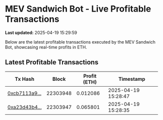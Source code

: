 # MEV Sandwich Bot - Live Profitable Transactions

**Last updated:** 2025-04-19 15:29:59

Below are the latest profitable transactions executed by the MEV Sandwich Bot, showcasing real-time profits in ETH.

## Latest Profitable Transactions

| Tx Hash | Block | Profit (ETH) | Timestamp |
|---------|-------|--------------|-----------|
| [0xcb7113a9...](https://etherscan.io/tx/0xcb7113a95542c32ca86bac8a8926e99e1cdb0e2910cc2970134298586f976f24) | 22303948 | 0.012086 | 2025-04-19 15:28:47 |
| [0xa23d43b4...](https://etherscan.io/tx/0xa23d43b440a93af14dbbfb0bc4df51e8effcca72776a5e5577dd6b0e727b1b33) | 22303947 | 0.065801 | 2025-04-19 15:28:35 |
